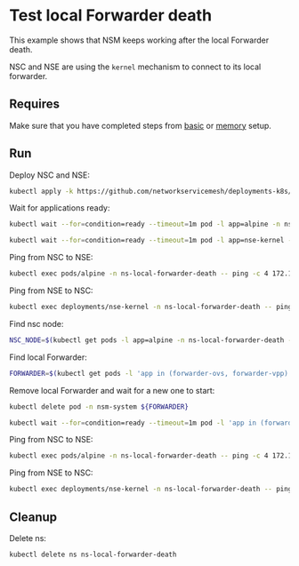 # Test local Forwarder death

This example shows that NSM keeps working after the local Forwarder death.

NSC and NSE are using the `kernel` mechanism to connect to its local forwarder.

## Requires

Make sure that you have completed steps from [basic](../../basic) or [memory](../../memory) setup.

## Run

Deploy NSC and NSE:
```bash
kubectl apply -k https://github.com/networkservicemesh/deployments-k8s/examples/heal/local-forwarder-death?ref=5ebbe14ffe7234f707ca642245831acac83129ae
```

Wait for applications ready:
```bash
kubectl wait --for=condition=ready --timeout=1m pod -l app=alpine -n ns-local-forwarder-death
```
```bash
kubectl wait --for=condition=ready --timeout=1m pod -l app=nse-kernel -n ns-local-forwarder-death
```

Ping from NSC to NSE:
```bash
kubectl exec pods/alpine -n ns-local-forwarder-death -- ping -c 4 172.16.1.100
```

Ping from NSE to NSC:
```bash
kubectl exec deployments/nse-kernel -n ns-local-forwarder-death -- ping -c 4 172.16.1.101
```

Find nsc node:
```bash
NSC_NODE=$(kubectl get pods -l app=alpine -n ns-local-forwarder-death --template '{{range .items}}{{.spec.nodeName}}{{"\n"}}{{end}}')
```

Find local Forwarder:
```bash
FORWARDER=$(kubectl get pods -l 'app in (forwarder-ovs, forwarder-vpp)' --field-selector spec.nodeName==${NSC_NODE} -n nsm-system --template '{{range .items}}{{.metadata.name}}{{"\n"}}{{end}}')
```

Remove local Forwarder and wait for a new one to start:
```bash
kubectl delete pod -n nsm-system ${FORWARDER}
```
```bash
kubectl wait --for=condition=ready --timeout=1m pod -l 'app in (forwarder-ovs, forwarder-vpp)' --field-selector spec.nodeName==${NSC_NODE} -n nsm-system
```

Ping from NSC to NSE:
```bash
kubectl exec pods/alpine -n ns-local-forwarder-death -- ping -c 4 172.16.1.100
```

Ping from NSE to NSC:
```bash
kubectl exec deployments/nse-kernel -n ns-local-forwarder-death -- ping -c 4 172.16.1.101
```

## Cleanup

Delete ns:
```bash
kubectl delete ns ns-local-forwarder-death
```
